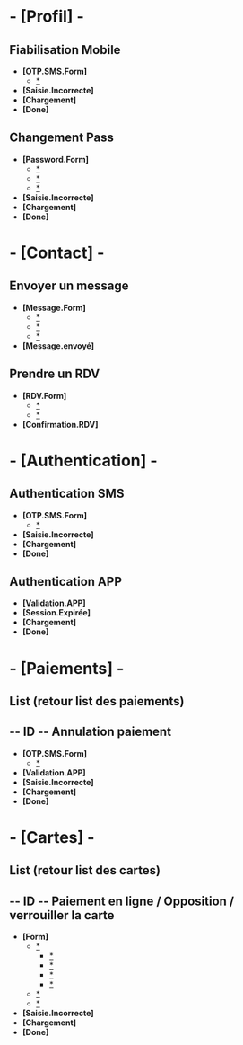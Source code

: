 # - **[Profil]** - #

## Fiabilisation Mobile
- **[OTP.SMS.Form]**
    - [*](Otp)
- **[Saisie.Incorrecte]**
- **[Chargement]**
- **[Done]**

## Changement Pass
- **[Password.Form]**
    - [*](Identifiant)
    - [*](pass)
    - [*](new.pass)
- **[Saisie.Incorrecte]**
- **[Chargement]**
- **[Done]**

# - **[Contact]** - #

## Envoyer un message
- **[Message.Form]**
    - [*](subject)
    - [*](Conseiller/agence)
    - [*](message)
- **[Message.envoyé]**

## Prendre un RDV
- **[RDV.Form]**
    - [*](Type:tel/agence)
    - [*](date)
- **[Confirmation.RDV]**

# - **[Authentication]** - #

## Authentication SMS
- **[OTP.SMS.Form]**
    - [*](Otp)
- **[Saisie.Incorrecte]**
- **[Chargement]**
- **[Done]**

## Authentication APP
- **[Validation.APP]**
- **[Session.Expirée]**
- **[Chargement]**
- **[Done]**

# - **[Paiements]** - #
## List (retour list des paiements)
##  -- ID --  Annulation paiement
- **[OTP.SMS.Form]**
    - [*](Otp)
- **[Validation.APP]**
- **[Saisie.Incorrecte]**
- **[Chargement]**
- **[Done]**

# - **[Cartes]** - #
## List (retour list des cartes)
##  -- ID --  Paiement en ligne / Opposition / verrouiller la carte
- **[Form]**
    - [*](Number)
        - [*](s1)
        - [*](s2)
        - [*](s3)
        - [*](s4)
    - [*](Expiration)
    - [*](cvv)
- **[Saisie.Incorrecte]**
- **[Chargement]**
- **[Done]**
